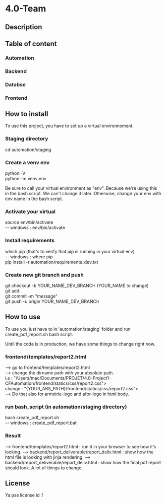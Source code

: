 # 4.0-Team

## Description


## Table of content
### Automation 
### Backend 
### Databse 
### Frontend 


## How to install
To use this project, you have to set up a virtual environnement. 

### Staging directory
cd automation/staging

### Create a venv env
python -V\
python -m venv env

Be sure to call your virtual environment as "env". Because we're using this in the 
bash script. We can't change it later. Otherwise, change your env with env name in the
bash script.

### Activate your virtual
source env/bin/activate\
-- windows : env/bin/activate

### Install requirements
which pip (that's to verify that pip is running in your virtual env)\
-- windows : where pip\
pip install -r automation/requirements_dev.txt

### Create new git branch and push 
git checkout -b YOUR_NAME_DEV_BRANCH (YOUR_NAME to change)\
git add .\
git commit -m "message"\
git push -u origin YOUR_NAME_DEV_BRANCH


## How to use 
To use you just have to in 'automation/staging' folder and run create_pdf_report.sh bash script. 

Until the code is in production, we have some things to change right now. 

### frontend/templates/report2.html
--> go to frontend/templates/report2.html\
--> change the dirname path with your absolute path.\
i.e : "/Users/mac/Documents/PROJET/4.0-Project1-CFAutomation/frontend/statics/css/report2.css">\
change : "{YOUR_ABS_PATH}/frontend/statics/css/report2.css">\
--> Do that also for armoirie-logo and afor-logo in html body.

### run bash_script (in automation/staging directory)
bash create_pdf_report.sh\
-- windows : create_pdf_report.bat

### Result
--> frontend/templates/report2.html : run it in your browser to see how it's looking.
--> backend/report_deliverable/report_deliv.html : show how the html file is looking with jinja rendering.
--> backend/report_deliverable/report_deliv.html : show how the final pdf report should look. A lot of things to change.


## License
Ya pas license ici ! 
